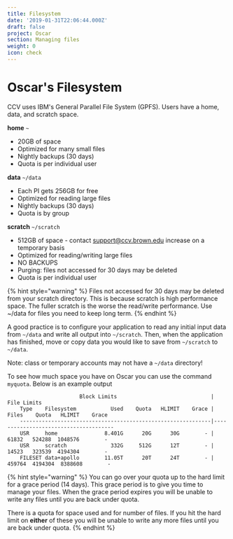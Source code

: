 ```yaml
---
title: Filesystem
date: '2019-01-31T22:06:44.000Z'
draft: false
project: Oscar
section: Managing files
weight: 0
icon: check
---
```


# Oscar's Filesystem

CCV uses IBM's General Parallel File System \(GPFS\). Users have a home, data, and scratch space.

  **home** `~`

* 20GB of space
* Optimized for many small files
* Nightly backups \(30 days\)
* Quota is per individual user

**data** `~/data`

* Each PI gets 256GB for free
* Optimized for reading large files
* Nightly backups \(30 days\)
* Quota is by group

**scratch** `~/scratch`

* 512GB of space - contact support@ccv.brown.edu increase on a temporary basis
* Optimized for reading/writing large files
* NO BACKUPS
* Purging: files not accessed for 30 days may be deleted
* Quota is per individual user

{% hint style="warning" %}
Files not accessed for 30 days may be deleted from your scratch directory. This is because scratch is high performance space. The fuller scratch is the worse the read/write performance. Use ~/data for files you need to keep long term.
{% endhint %}

A good practice is to configure your application to read any initial input data from `~/data` and write all output into `~/scratch`. Then, when the application has finished, move or copy data you would like to save from `~/scratch` to `~/data`.

Note: class or temporary accounts may not have a `~/data` directory!

To see how much space you have on Oscar you can use the command `myquota`. Below is an example output

```text
                       Block Limits                              |           File Limits              
    Type    Filesystem           Used    Quota   HLIMIT    Grace |    Files    Quota   HLIMIT    Grace
    -------------------------------------------------------------|--------------------------------------
    USR     home               8.401G      20G      30G        - |    61832   524288  1048576        -
    USR     scratch              332G     512G      12T        - |    14523   323539  4194304        -
    FILESET data+apollo        11.05T      20T      24T        - |   459764  4194304  8388608        -
```

{% hint style="warning" %}
You can go over your quota up to the hard limit for a grace period \(14 days\). This grace period is to give you time to manage your files. When the grace period expires you will be unable to write any files until you are back under quota.

There is a quota for space used and for number of files. If you hit the hard limit on **either** of these you will be unable to write any more files until you are back under quota.
{% endhint %}

